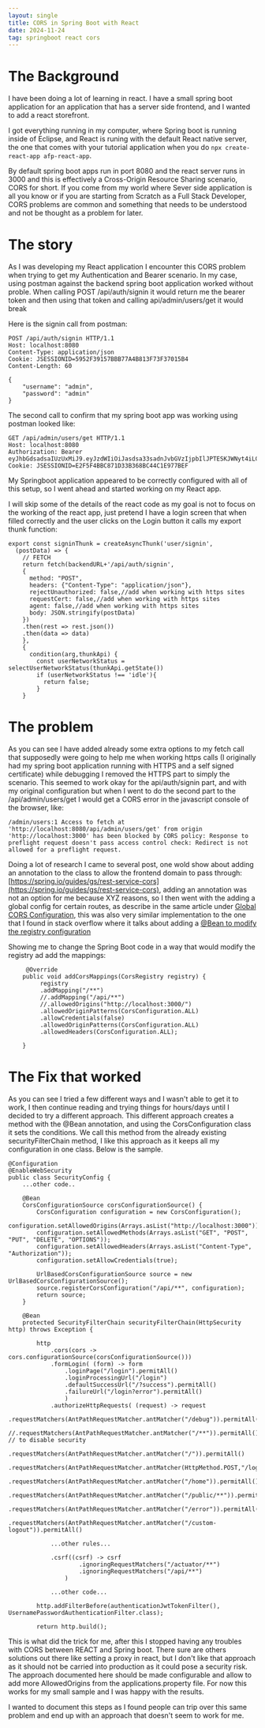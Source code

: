 ```yaml
---
layout: single
title: CORS in Spring Boot with React
date: 2024-11-24
tag: springboot react cors
---
```


# The Background

I have been doing a lot of learning in react. I have a small spring boot application for an application that has a server side frontend, and I wanted to add a react storefront.

I got everything running in my computer, where Spring boot is running inside of Eclipse, and React is runing with the default React native server, the one that comes with your tutorial application when you do `npx create-react-app afp-react-app`.

By default spring boot apps run in port 8080 and the react server runs in 3000 and this is effectively a Cross-Origin Resource Sharing scenario, CORS for short. If you come from my world where Sever side application is all you know or if you are starting from Scratch as a Full Stack Developer, CORS problems are common and something that needs to be understood and not be thought as a problem for later.

# The story

As I was developing my React application I encounter this CORS problem when trying to get my Authentication and Bearer scenario. In my case, using postman against the backend spring boot application worked without proble. When calling POST /api/auth/signin it would return me the bearer token and then using that token and calling api/admin/users/get it would break

Here is the signin call from postman:

```
POST /api/auth/signin HTTP/1.1
Host: localhost:8080
Content-Type: application/json
Cookie: JSESSIONID=5952F39157BBB77A4B813F73F37015B4
Content-Length: 60

{
    "username": "admin",
    "password": "admin"
}

```

The second call to confirm that my spring boot app was working using postman looked like:

```
GET /api/admin/users/get HTTP/1.1
Host: localhost:8080
Authorization: Bearer eyJhbGdsadsaIUzUxMiJ9.eyJzdWIiOiJasdsa33sadnJvbGVzIjpbIlJPTESKJWNyt4iLCJST0xFX1NVUEVSQURNSU5fVUkiLCJST0xFX1RFTExFUiJdLCJpYXQiOEXHyzI0NTE0MTYsImV4cCI6MTczMjQ1MASD4Nn0.48zzrDSAADG4sEqI5BO7UtVd_otlmEAi6ZWADS9KGRRSaASxxjYpxsVi28AhLP7QogF1_sIfp435sFxQl8iuiWVOQ
Cookie: JSESSIONID=E2F5F4BBC871D33B368BC44C1E977BEF
```

My Springboot application appeared to be correctly configured with all of this setup, so I went ahead and started working on my React app.

I will skip some of the details of the react code as my goal is not to focus on the working of the react app, just pretend I have a login screen that when filled correctly and the user clicks on the Login button it calls my export thunk function:

```
export const signinThunk = createAsyncThunk('user/signin',
  (postData) => {
    // FETCH
    return fetch(backendURL+'/api/auth/signin',
    {
      method: "POST",
      headers: {"Content-Type": "application/json"},
      rejectUnauthorized: false,//add when working with https sites
      requestCert: false,//add when working with https sites
      agent: false,//add when working with https sites
      body: JSON.stringify(postData)
    })
    .then(rest => rest.json())
    .then(data => data)
    },
    {
      condition(arg,thunkApi) {
        const userNetworkStatus = selectUserNetworkStatus(thunkApi.getState())
        if (userNetworkStatus !== 'idle'){
          return false;
        }
    }
```

# The problem

As you can see I have added already some extra options to my fetch call that supposedly were going to help me when working https calls (I originally had my spring boot application running with HTTPS and a self signed certificate) while debugging I removed the HTTPS part to simply the scenario. This seemed to work okay for the api/auth/signin part, and with my original configuration but when I went to do the second part to the /api/admin/users/get I would get a CORS error in the javascript console of the browser, like:

```
/admin/users:1 Access to fetch at 'http://localhost:8080/api/admin/users/get' from origin 'http://localhost:3000' has been blocked by CORS policy: Response to preflight request doesn't pass access control check: Redirect is not allowed for a preflight request.
```

Doing a lot of research I came to several post, one wold show about adding an annotation to the class to allow the frontend domain to pass through: [https://spring.io/guides/gs/rest-service-cors](https://spring.io/guides/gs/rest-service-cors), adding an annotation was not an option for me because XYZ reasons, so I then went with the adding a global config for certain routes, as describe in the same article under [Global CORS Configuration](https://spring.io/guides/gs/rest-service-cors#global-cors-configuration), this was also very similar implementation to the one that I found in stack overflow where it talks about adding a [@Bean to modify the registry configuration](https://stackoverflow.com/questions/60836302/react-js-and-spring-boot-cors-policy/71712852)

Showing me to change the Spring Boot code in a way that would modify the registry ad add the mappings:

```
     @Override
    public void addCorsMappings(CorsRegistry registry) {
         registry
         .addMapping("/**")
         //.addMapping("/api/**")
         //.allowedOrigins("http://localhost:3000/")
         .allowedOriginPatterns(CorsConfiguration.ALL)
         .allowCredentials(false)
         .allowedOriginPatterns(CorsConfiguration.ALL)
         .allowedHeaders(CorsConfiguration.ALL);

    }
```

# The Fix that worked

As you can see I tried a few different ways and I wasn't able to get it to work, I then continue reading and trying things for hours/days until I decided to try a different approach. This different approach creates a method with the @Bean annotation, and using the CorsConfiguration class it sets the conditions. We call this method from the already existing securityFilterChain method, I like this approach as it keeps all my configuration in one class. Below is the sample.

```
@Configuration
@EnableWebSecurity
public class SecurityConfig {
    ...other code..

    @Bean
	CorsConfigurationSource corsConfigurationSource() {
	    CorsConfiguration configuration = new CorsConfiguration();
	    configuration.setAllowedOrigins(Arrays.asList("http://localhost:3000"));
	    configuration.setAllowedMethods(Arrays.asList("GET", "POST", "PUT", "DELETE", "OPTIONS"));
	    configuration.setAllowedHeaders(Arrays.asList("Content-Type", "Authorization"));
	    configuration.setAllowCredentials(true);

	    UrlBasedCorsConfigurationSource source = new UrlBasedCorsConfigurationSource();
	    source.registerCorsConfiguration("/api/**", configuration);
	    return source;
	}

    @Bean
	protected SecurityFilterChain securityFilterChain(HttpSecurity http) throws Exception {

		http
			.cors(cors -> cors.configurationSource(corsConfigurationSource()))
			.formLogin( (form) -> form
        		.loginPage("/login").permitAll()
        		.loginProcessingUrl("/login")
        		.defaultSuccessUrl("/?success").permitAll()
        		.failureUrl("/login?error").permitAll()
        		)
			.authorizeHttpRequests( (request) -> request
			    .requestMatchers(AntPathRequestMatcher.antMatcher("/debug")).permitAll()
			    //.requestMatchers(AntPathRequestMatcher.antMatcher("/**")).permitAll() // to disable security
			    .requestMatchers(AntPathRequestMatcher.antMatcher("/")).permitAll()
			    .requestMatchers(AntPathRequestMatcher.antMatcher(HttpMethod.POST,"/logout")).permitAll()
			    .requestMatchers(AntPathRequestMatcher.antMatcher("/home")).permitAll()
			    .requestMatchers(AntPathRequestMatcher.antMatcher("/public/**")).permitAll()
			    .requestMatchers(AntPathRequestMatcher.antMatcher("/error")).permitAll()
			    .requestMatchers(AntPathRequestMatcher.antMatcher("/custom-logout")).permitAll()

            ...other rules...

            .csrf((csrf) -> csrf
					.ignoringRequestMatchers("/actuator/**")
					.ignoringRequestMatchers("/api/**")
				)

            ...other code...

		http.addFilterBefore(authenticationJwtTokenFilter(), UsernamePasswordAuthenticationFilter.class);

        return http.build();
```

This is what did the trick for me, after this I stopped having any troubles with CORS between REACT and Spring boot. There sure are others solutions out there like setting a proxy in react, but I don't like that approach as it should not be carried into production as it could pose a security risk. The approach documented here should be made configurable and allow to add more AllowedOrigins from the applications.property file. For now this works for my small sample and I was happy with the results.

I wanted to document this steps as I found people can trip over this same problem and end up with an approach that doesn't seem to work for me.
